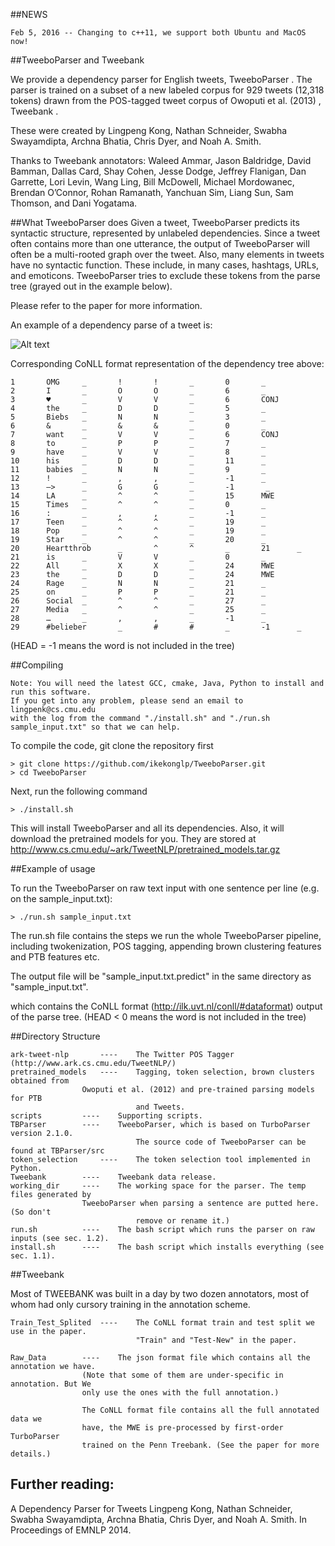 ##NEWS
```
Feb 5, 2016 -- Changing to c++11, we support both Ubuntu and MacOS now!
```
##TweeboParser and Tweebank

We provide a dependency parser for English tweets, TweeboParser . The parser is trained on a subset of a new labeled corpus for 929 tweets (12,318 tokens) drawn from the POS-tagged tweet corpus of Owoputi et al. (2013) , Tweebank .

These were created by Lingpeng Kong, Nathan Schneider, Swabha Swayamdipta, Archna Bhatia, Chris Dyer, and Noah A. Smith.

Thanks to Tweebank annotators: Waleed Ammar, Jason Baldridge, David Bamman, Dallas Card, Shay Cohen, Jesse Dodge, Jeffrey Flanigan, Dan Garrette, Lori Levin, Wang Ling, Bill McDowell, Michael Mordowanec, Brendan O’Connor, Rohan Ramanath, Yanchuan Sim, Liang Sun, Sam Thomson, and Dani Yogatama.

##What TweeboParser does
Given a tweet, TweeboParser predicts its syntactic structure, represented by unlabeled dependencies. Since a tweet often contains more than one utterance, the output of TweeboParser will often be a multi-rooted graph over the tweet. Also, many elements in tweets have no syntactic function. These include, in many cases, hashtags, URLs, and emoticons. TweeboParser tries to exclude these tokens from the parse tree (grayed out in the example below).

Please refer to the paper for more information.

An example of a dependency parse of a tweet is:

![Alt text](http://www.cs.cmu.edu/~ark/TweetNLP/deptree.jpg)

Corresponding CoNLL format representation of the dependency tree above:

```
1       OMG     _       !       !       _       0       _
2       I       _       O       O       _       6       _
3       ♥       _       V       V       _       6       CONJ
4       the     _       D       D       _       5       _
5       Biebs   _       N       N       _       3       _
6       &       _       &       &       _       0       _
7       want    _       V       V       _       6       CONJ
8       to      _       P       P       _       7       _
9       have    _       V       V       _       8       _
10      his     _       D       D       _       11      _
11      babies  _       N       N       _       9       _
12      !       _       ,       ,       _       -1      _
13      —>      _       G       G       _       -1       _
14      LA      _       ^       ^       _       15      MWE
15      Times   _       ^       ^       _       0       _
16      :       _       ,       ,       _       -1      _
17      Teen    _       ^       ^       _       19      _
18      Pop     _       ^       ^       _       19      _
19      Star    _       ^       ^       _       20      _
20      Heartthrob      _       ^       ^       _       21      _
21      is      _       V       V       _       0       _
22      All     _       X       X       _       24      MWE
23      the     _       D       D       _       24      MWE
24      Rage    _       N       N       _       21      _
25      on      _       P       P       _       21      _
26      Social  _       ^       ^       _       27      _
27      Media   _       ^       ^       _       25      _
28      …       _       ,       ,       _       -1      _
29      #belieber       _       #       #       _       -1      _
```
(HEAD = -1 means the word is not included in the tree)



##Compiling

```
Note: You will need the latest GCC, cmake, Java, Python to install and run this software.
If you get into any problem, please send an email to lingpenk@cs.cmu.edu
with the log from the command "./install.sh" and "./run.sh sample_input.txt" so that we can help.
```

To compile the code, git clone the repository first 

```
> git clone https://github.com/ikekonglp/TweeboParser.git
> cd TweeboParser
```

Next, run the following command

```
> ./install.sh
```

This will install TweeboParser and all its dependencies. Also, it will download the pretrained models for you. They are stored at http://www.cs.cmu.edu/~ark/TweetNLP/pretrained_models.tar.gz

##Example of usage

To run the TweeboParser on raw text input with one sentence per line (e.g. on the
sample_input.txt):

```
> ./run.sh sample_input.txt
```

The run.sh file contains the steps we run the whole TweeboParser pipeline, including
twokenization, POS tagging, appending brown clustering features and PTB features etc.

The output file will be "sample_input.txt.predict" in the same directory as
"sample_input.txt".

which contains the CoNLL format (http://ilk.uvt.nl/conll/#dataformat) output of the
parse tree. (HEAD < 0 means the word is not included in the tree)

##Directory Structure
```
ark-tweet-nlp		----	The Twitter POS Tagger (http://www.ark.cs.cmu.edu/TweetNLP/)
pretrained_models	----	Tagging, token selection, brown clusters obtained from
				Owoputi et al. (2012) and pre-trained parsing models for PTB
							and Tweets.
scripts			----	Supporting scripts.
TBParser		----	TweeboParser, which is based on TurboParser version 2.1.0.
							The source code of TweeboParser can be found at TBParser/src
token_selection		----	The token selection tool implemented in Python.
Tweebank		----	Tweebank data release.
working_dir		----	The working space for the parser. The temp files generated by
				TweeboParser when parsing a sentence are putted here. (So don't
							remove or rename it.)
run.sh			----	The bash script which runs the parser on raw inputs (see sec. 1.2).
install.sh		----	The bash script which installs everything (see sec. 1.1).
```

##Tweebank

Most of TWEEBANK was built in a day by two dozen annotators, most of whom had only
cursory training in the annotation scheme.
```
Train_Test_Splited	----	The CoNLL format train and test split we use in the paper.
							"Train" and "Test-New" in the paper.

Raw_Data		----	The json format file which contains all the annotation we have.
				(Note that some of them are under-specific in annotation. But We
				only use the ones with the full annotation.)

				The CoNLL format file contains all the full annotated data we
				have, the MWE is pre-processed by first-order TurboParser 
				trained on the Penn Treebank. (See the paper for more details.)
```

## Further reading:
A Dependency Parser for Tweets 
Lingpeng Kong, Nathan Schneider, Swabha Swayamdipta, Archna Bhatia, Chris Dyer, and Noah A. Smith. In Proceedings of EMNLP 2014.
